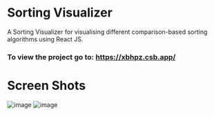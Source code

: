 # Sorting Visualizer
A Sorting Visualizer for visualising different comparison-based sorting algorithms using React JS. 

### To view the project go to: https://xbhpz.csb.app/

# Screen Shots
![image](https://user-images.githubusercontent.com/51380434/122680032-05e06f80-d20b-11eb-95e8-066fb65a4821.png)
![image](https://user-images.githubusercontent.com/51380434/122680094-4b9d3800-d20b-11eb-919b-183b212e5e0c.png)
